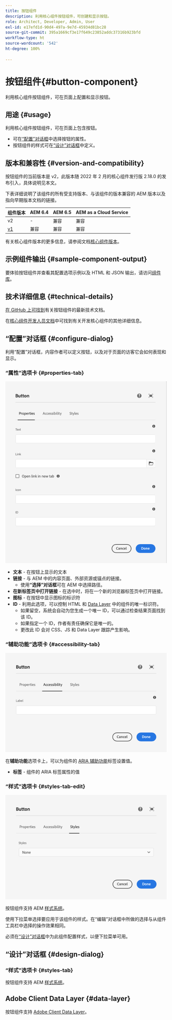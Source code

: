 ```yaml
---
title: 按钮组件
description: 利用核心组件按钮组件，可创建和显示按钮。
role: Architect, Developer, Admin, User
exl-id: e17efd1d-90d4-497a-9e7d-45934d81bc28
source-git-commit: 395a1669cf3e17f649c23852addc37316b923bfd
workflow-type: ht
source-wordcount: '542'
ht-degree: 100%

---
```


# 按钮组件{#button-component}

利用核心组件按钮组件，可在页面上配置和显示按钮。

## 用途 {#usage}

利用核心组件按钮组件，可在页面上包含按钮。

* 可在[“配置”对话框](#configure-dialog)中选择按钮的属性。
* 按钮组件的样式可在[“设计”对话框](#design-dialog)中定义。

## 版本和兼容性 {#version-and-compatibility}

按钮组件的当前版本是 v2，此版本随 2022 年 2 月的核心组件发行版 2.18.0 的发布引入，具体说明见本文。

下表详细说明了该组件的所有受支持版本、与该组件的版本兼容的 AEM 版本以及指向早期版本文档的链接。

| 组件版本 | AEM 6.4 | AEM 6.5 | AEM as a Cloud Service |
|--- |--- |---|---|
| v2 | - | 兼容 | 兼容 |
| [v1](v1/button.md) | 兼容 | 兼容 | 兼容 |

有关核心组件版本的更多信息，请参阅文档[核心组件版本](/help/versions.md)。

## 示例组件输出 {#sample-component-output}

要体验按钮组件并查看其配置选项示例以及 HTML 和 JSON 输出，请访问[组件库](https://adobe.com/go/aem_cmp_library_button_cn)。

## 技术详细信息 {#technical-details}

[在 GitHub 上可找到](https://adobe.com/go/aem_cmp_tech_button_v1_cn)有关按钮组件的最新技术文档。

在[核心组件开发人员文档](/help/developing/overview.md)中可找到有关开发核心组件的其他详细信息。

## “配置”对话框 {#configure-dialog}

利用“配置”对话框，内容作者可以定义按钮，以及对于页面的访客它会如何表现和显示。

### “属性”选项卡 {#properties-tab}

![按钮组件“编辑”对话框的“属性”选项卡](/help/assets/button-edit-properties.png)

* **文本** - 在按钮上显示的文本
* **链接** - 与 AEM 中的内容页面、外部资源或锚点的链接。
   * 使用&#x200B;**“选择”对话框**&#x200B;可在 AEM 中选择路径。
* **在新标签页中打开链接** - 在选中时，将在一个新的浏览器标签页中打开链接。
* **图标** - 在按钮中显示图标的标识符
* **ID** - 利用此选项，可以控制 HTML 和 [Data Layer](/help/developing/data-layer/overview.md) 中的组件的唯一标识符。
   * 如果留空，系统会自动为您生成一个唯一 ID，可以通过检查结果页面找到该 ID。
   * 如果指定一个 ID，作者有责任确保它是唯一的。
   * 更改此 ID 会对 CSS、JS 和 Data Layer 跟踪产生影响。

### “辅助功能”选项卡 {#accessibility-tab}

![按钮组件“编辑”对话框的“辅助功能”选项卡](/help/assets/button-edit-accessibility.png)

在&#x200B;**辅助功能**&#x200B;选项卡上，可以为组件的 [ARIA 辅助功能](https://www.w3.org/WAI/standards-guidelines/aria/)标签设置值。

* **标签** - 组件的 ARIA 标签属性的值

### “样式”选项卡 {#styles-tab-edit}

![按钮组件“编辑”对话框的“样式”选项卡](/help/assets/button-edit-styles.png)

按钮组件支持 AEM [样式系统](/help/get-started/authoring.md#component-styling)。

使用下拉菜单选择要应用于该组件的样式。在“编辑”对话框中所做的选择与从组件工具栏中选择的操作效果相同。

必须在[“设计”对话框](#design-dialog)中为此组件配置样式，以便下拉菜单可用。

## “设计”对话框 {#design-dialog}

### “样式”选项卡 {#styles-tab}

按钮组件支持 AEM [样式系统](/help/get-started/authoring.md#component-styling)。

## Adobe Client Data Layer {#data-layer}

按钮组件支持 [Adobe Client Data Layer](/help/developing/data-layer/overview.md)。
